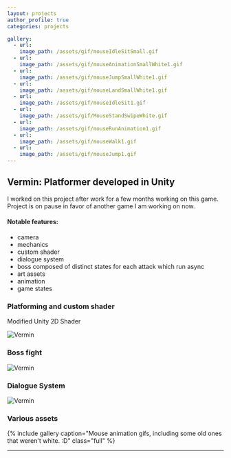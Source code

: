 ```yaml
---
layout: projects
author_profile: true
categories: projects

gallery:
  - url: 
    image_path: /assets/gif/mouseIdleSitSmall.gif
  - url: 
    image_path: /assets/gif/mouseAnimationSmallWhite1.gif
  - url: 
    image_path: /assets/gif/mouseJumpSmallWhite1.gif
  - url: 
    image_path: /assets/gif/mouseLandSmallWhite1.gif
  - url: 
    image_path: /assets/gif/mouseIdleSit1.gif
  - url: 
    image_path: /assets/gif/MouseStandSwipeWhite.gif
  - url: 
    image_path: /assets/gif/mouseRunAnimation1.gif
  - url: 
    image_path: /assets/gif/mouseWalk1.gif
  - url: 
    image_path: /assets/gif/mouseJump1.gif
---
```



## Vermin: Platformer developed in Unity
I worked on this project after work for a few months working on this game. Project is on pause in favor of another game I am working on now. 
#### Notable features:
  - camera
  - mechanics
  - custom shader
  - dialogue system
  - boss composed of distinct states for each attack which run async
  - art assets
  - animation
  - game states



### Platforming and custom shader
Modified Unity 2D Shader

![Vermin](https://media.giphy.com/media/dsdX8plX4epeaBOb8k/giphy.gif)

### Boss fight

![Vermin](https://media.giphy.com/media/KyHQRzx2mZm6QeNdY6/giphy.gif)

### Dialogue System

![Vermin](https://media.giphy.com/media/Qa4s32quXyYrWDJDUy/giphy.gif)


### Various assets


{% include gallery caption="Mouse animation gifs, including some old ones that weren't white. :D" class="full" %}






------------------


















[1]: <https://www.reddit.com/r/RocketLeague/comments/6wcviq/how_to_create_a_rocket_league_bot/>
[2]: <https://www.reddit.com/r/RocketLeagueBots/>
[3]: <https://discord.gg/q9pbsWz>
[4]: <https://github.com/RLBot/RLBot>
[5]: <https://github.com/RLBot/RLBot/wiki>
